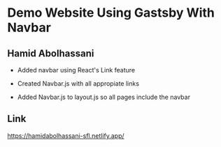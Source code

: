 # Demo Website Using Gastsby With Navbar

## Hamid Abolhassani

- Added navbar using React's Link feature

- Created Navbar.js with all appropiate links

- Added Navbar.js to layout.js so all pages include the navbar

## Link

<https://hamidabolhassani-sfl.netlify.app/>
